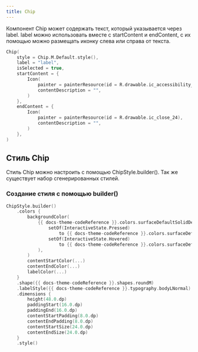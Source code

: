 ```yaml
---
title: Chip
--- 
```


Компонент Chip может содержать текст, который указывается через label.
label можно использовать вместе с startContent и endContent, с их помощью можно размещать иконку слева или справа от текста.

```kotlin
Chip(
    style = Chip.M.Default.style(),
    label = "label",
    isSelected = true,
    startContent = {
        Icon(
            painter = painterResource(id = R.drawable.ic_accessibility_24),
            contentDescription = "",
        )
    },
    endContent = {
        Icon(
            painter = painterResource(id = R.drawable.ic_close_24),
            contentDescription = "",
        )
    },
)
```

## Стиль Chip

Стиль Chip можно настроить с помощью ChipStyle.builder(). Так же существует набор сгенерированных стилей.

### Создание стиля с помощью builder()

```kotlin
ChipStyle.builder()
    .colors {
        backgroundColor(
            {{ docs-theme-codeReference }}.colors.surfaceDefaultSolidDefault.asInteractive(
                setOf(InteractiveState.Pressed)
                    to {{ docs-theme-codeReference }}.colors.surfaceDefaultSolidDefaultActive,
                setOf(InteractiveState.Hovered)
                    to {{ docs-theme-codeReference }}.colors.surfaceDefaultSolidDefaultHover,
            ),
        )
        contentStartColor(...)
        contentEndColor(...)
        labelColor(...)
    }
    .shape({{ docs-theme-codeReference }}.shapes.roundM)
    .labelStyle({{ docs-theme-codeReference }}.typography.bodyLNormal)
    .dimensions {
        height(48.0.dp)
        paddingStart(16.0.dp)
        paddingEnd(16.0.dp)
        contentStartPadding(8.0.dp)
        contentEndPadding(8.0.dp)
        contentStartSize(24.0.dp)
        contentEndSize(24.0.dp)
    }
    .style()
```
